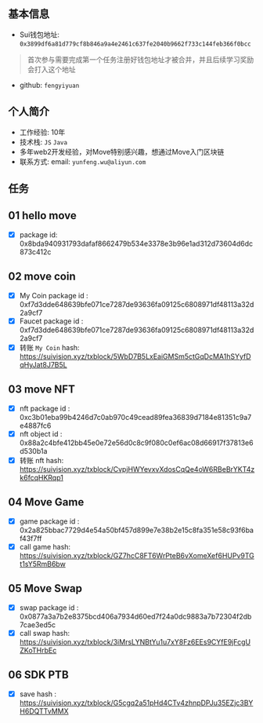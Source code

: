 ## 基本信息
- Sui钱包地址: `0x3899df6a81d779cf8b846a9a4e2461c637fe2040b9662f733c144feb366f0bcc`
> 首次参与需要完成第一个任务注册好钱包地址才被合并，并且后续学习奖励会打入这个地址
- github: `fengyiyuan`

## 个人简介
- 工作经验: 10年
- 技术栈: `JS` `Java`
- 多年web2开发经验，对Move特别感兴趣，想通过Move入门区块链
- 联系方式: email: `yunfeng.wu@aliyun.com` 

## 任务

##   01 hello move  
- [x] package id: 0x8bda940931793dafaf8662479b534e3378e3b96e1ad312d73604d6dc873c412c

##   02 move coin
- [x] My Coin package id : 0xf7d3dde648639bfe071ce7287de93636fa09125c6808971df48113a32d2a9cf7
- [x] Faucet package id : 0xf7d3dde648639bfe071ce7287de93636fa09125c6808971df48113a32d2a9cf7
- [x] 转账 `My Coin` hash: https://suivision.xyz/txblock/5WbD7B5LxEaiGMSm5ctGqDcMA1hSYyfDqHyJat8J7B5L

##   03 move NFT
- [x] nft package id : 0xc3b01eba99b4246d7c0ab970c49cead89fea36839d7184e81351c9a7e4887fc6
- [x] nft object id : 0x88a2c4bfe412bb45e0e72e56d0c8c9f080c0ef6ac08d66917f37813e6d530b1a
- [x] 转账 nft  hash: https://suivision.xyz/txblock/CvpjHWYevxvXdosCqQe4oW6RBeBrYKT4zk6fcqHKRqp1

##   04 Move Game
- [x] game package id : 0x2a825bbac7729d4e54a50bf457d899e7e38b2e15c8fa351e58c93f6baf43f7ff
- [x] call game hash: https://suivision.xyz/txblock/GZ7hcC8FT6WrPteB6vXomeXef6HUPv9TGt1sY5RmB6bw

##   05 Move Swap
- [x] swap package id : 0x0877a3a7b2e8375bcd406a7934d60ed7f24a0dc9883a7b72304f2db7cae3ed5c
- [x] call swap hash: https://suivision.xyz/txblock/3iMrsLYNBtYu1u7xY8Fz6EEs9CYfE9jFcgUZKoTHrbEc

##   06 SDK PTB
- [x] save hash : https://suivision.xyz/txblock/G5cgq2a51pHd4CTv4zhnpDPJu35EZjc3BYH6DQTTvMMX
